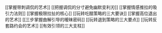 [[掌握带刺调侃的艺术]]
[[把握调侃的分寸避免幽默变利刃]]
[[掌握情感推拉的吸引力法则]]
[[掌握极限拉扯的核心]]
[[玩转吃醋策略的三大要诀]]
[[掌握高位退出的艺术]]
[[三步掌握曲解引导的暧昧密码]]
[[玩转退到策略的三大要点]]
[[玩转反套路约会的艺术]]
[[有效引领的三大支柱]] 